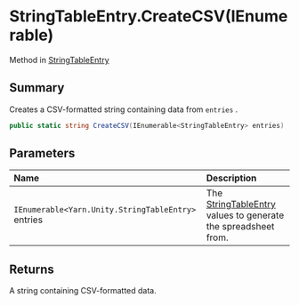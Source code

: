 # StringTableEntry.CreateCSV(IEnumerable<StringTableEntry>)

Method in [StringTableEntry](/docs/api/csharp/yarn.unity.stringtableentry.md)

## Summary


Creates a CSV-formatted string containing data from  `entries` .


```csharp
public static string CreateCSV(IEnumerable<StringTableEntry> entries)
```

## Parameters

|Name|Description|
|:---|:---|
|`IEnumerable<Yarn.Unity.StringTableEntry>` entries|The  [StringTableEntry](yarn.unity.stringtableentry.md)  values to generate the spreadsheet from.|

## Returns

A string containing CSV-formatted data.

